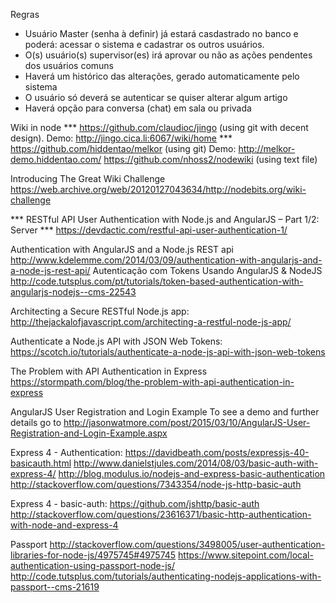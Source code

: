 Regras
- Usuário Master (senha à definir) já estará casdastrado no banco e poderá: acessar o sistema e cadastrar os outros usuários.
- O(s) usuário(s) supervisor(es) irá aprovar ou não as ações pendentes dos usuários comuns
- Haverá um histórico das alterações, gerado automaticamente pelo sistema
- O usuário só deverá se autenticar se quiser alterar algum artigo
- Haverá opção para conversa (chat) em sala ou privada


Wiki in node
*** https://github.com/claudioc/jingo (using git with decent design). Demo: http://jingo.cica.li:6067/wiki/home ***
https://github.com/hiddentao/melkor (using git) Demo: http://melkor-demo.hiddentao.com/
https://github.com/nhoss2/nodewiki (using text file)

Introducing The Great Wiki Challenge
https://web.archive.org/web/20120127043634/http://nodebits.org/wiki-challenge

*** RESTful API User Authentication with Node.js and AngularJS – Part 1/2: Server ***
https://devdactic.com/restful-api-user-authentication-1/

Authentication with AngularJS and a Node.js REST api
http://www.kdelemme.com/2014/03/09/authentication-with-angularjs-and-a-node-js-rest-api/
Autenticação com Tokens Usando AngularJS & NodeJS
http://code.tutsplus.com/pt/tutorials/token-based-authentication-with-angularjs-nodejs--cms-22543

Architecting a Secure RESTful Node.js app:
http://thejackalofjavascript.com/architecting-a-restful-node-js-app/

Authenticate a Node.js API with JSON Web Tokens:
https://scotch.io/tutorials/authenticate-a-node-js-api-with-json-web-tokens

The Problem with API Authentication in Express
https://stormpath.com/blog/the-problem-with-api-authentication-in-express

AngularJS User Registration and Login Example
To see a demo and further details go to http://jasonwatmore.com/post/2015/03/10/AngularJS-User-Registration-and-Login-Example.aspx


Express 4 - Authentication:
https://davidbeath.com/posts/expressjs-40-basicauth.html
http://www.danielstjules.com/2014/08/03/basic-auth-with-express-4/
http://blog.modulus.io/nodejs-and-express-basic-authentication
http://stackoverflow.com/questions/7343354/node-js-http-basic-auth

Express 4 - basic-auth:
https://github.com/jshttp/basic-auth
http://stackoverflow.com/questions/23616371/basic-http-authentication-with-node-and-express-4


Passport
http://stackoverflow.com/questions/3498005/user-authentication-libraries-for-node-js/4975745#4975745
https://www.sitepoint.com/local-authentication-using-passport-node-js/
http://code.tutsplus.com/tutorials/authenticating-nodejs-applications-with-passport--cms-21619
